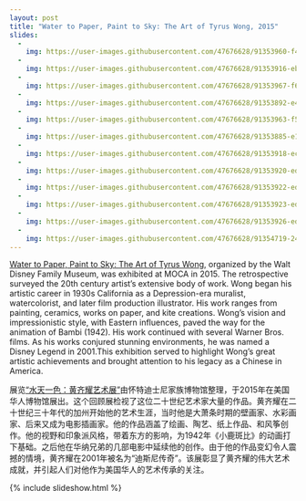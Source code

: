 ```yaml
---
layout: post
title: "Water to Paper, Paint to Sky: The Art of Tyrus Wong, 2015"
slides:
  -
    img: https://user-images.githubusercontent.com/47676628/91353960-f4306600-e7b9-11ea-92a4-d4b4b139ac5d.jpg
  -
    img: https://user-images.githubusercontent.com/47676628/91353916-eb3f9480-e7b9-11ea-8eab-7d6c94b0c8f4.JPG
  -
    img: https://user-images.githubusercontent.com/47676628/91353967-f692c000-e7b9-11ea-986a-86289b674306.jpg
  -
    img: https://user-images.githubusercontent.com/47676628/91353892-e4b11d00-e7b9-11ea-9814-3510e8434a11.jpg
  -
    img: https://user-images.githubusercontent.com/47676628/91353963-f5619300-e7b9-11ea-9563-33d298abb638.jpg
  -
    img: https://user-images.githubusercontent.com/47676628/91353885-e11d9600-e7b9-11ea-8d03-9f5e9b2761e0.jpg
  -
    img: https://user-images.githubusercontent.com/47676628/91353918-ec70c180-e7b9-11ea-87c5-795ed3e0bc33.JPG
  -
    img: https://user-images.githubusercontent.com/47676628/91353920-ed095800-e7b9-11ea-97e3-c5625dca15f6.JPG
  -
    img: https://user-images.githubusercontent.com/47676628/91353922-ed095800-e7b9-11ea-9fc0-6ecc798e3df9.JPG
  -
    img: https://user-images.githubusercontent.com/47676628/91353923-eda1ee80-e7b9-11ea-8064-7188d97ec272.JPG
  -
    img: https://user-images.githubusercontent.com/47676628/91353926-eda1ee80-e7b9-11ea-80fa-e0373fed8832.JPG
  -
    img: https://user-images.githubusercontent.com/47676628/91354719-242c3900-e7bb-11ea-967e-6a0b24c0e8af.JPG
---
```


[Water to Paper, Paint to Sky: The Art of Tyrus Wong](https://www.mocanyc.org/exhibitions/water_to_paper_paint_to_sky_the_art_of_tyrus_wong), organized by the Walt Disney Family Museum, was exhibited at MOCA in 2015. The retrospective surveyed the 20th century artist’s extensive body of work. Wong began his artistic career in 1930s California as a Depression-era muralist, watercolorist, and later film production illustrator. His work ranges from painting, ceramics, works on paper, and kite creations. Wong’s vision and impressionistic style, with Eastern influences, paved the way for the animation of Bambi (1942). His work continued with several Warner Bros. films. As his works conjured stunning environments, he was named a Disney Legend in 2001.This exhibition served to highlight Wong’s great artistic achievements and brought attention to his legacy as a Chinese in America.

展览[“水天一色：黄齐耀艺术展”](https://www.mocanyc.org/exhibitions/water_to_paper_paint_to_sky_the_art_of_tyrus_wong)由怀特迪士尼家族博物馆整理，于2015年在美国华人博物馆展出。这个回顾展检视了这位二十世纪艺术家大量的作品。黄齐耀在二十世纪三十年代的加州开始他的艺术生涯，当时他是大萧条时期的壁画家、水彩画家、后来又成为电影插画家。他的作品涵盖了绘画、陶艺、纸上作品、和风筝创作。他的视野和印象派风格，带着东方的影响，为1942年《小鹿斑比》的动画打下基础。之后他在华纳兄弟的几部电影中延续他的创作。由于他的作品变幻令人震撼的情境，黄齐耀在2001年被名为“迪斯尼传奇”。该展彰显了黄齐耀的伟大艺术成就，并引起人们对他作为美国华人的艺术传承的关注。

{% include slideshow.html %}
